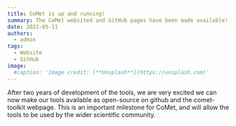 ```yaml
---
title: CoMet is up and running!
summary: The CoMet websited and GitHub pages have been made available!
date: 2022-05-11
authors:
  - admin
tags:
  - Website
  - GitHub
image:
  #caption: 'Image credit: [**Unsplash**](https://unsplash.com)'
---
```



After two years of development of the tools, we are very excited we can now make our tools available as open-source on github and the comet-toolkit webpage.
This is an important milestone for CoMet, and will allow the tools to be used by the wider scientific community.
